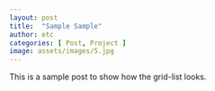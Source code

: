 ```yaml
---
layout: post
title:  "Sample Sample"
author: etc
categories: [ Post, Project ]
image: assets/images/5.jpg
---
```


This is a sample post to show how the grid-list looks.
